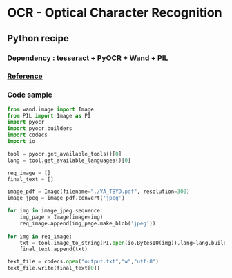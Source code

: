 # OCR - Optical Character Recognition

## Python recipe

### Dependency : tesseract + PyOCR + Wand + PIL

### [Reference](https://kknews.cc/tech/6pjmzm.html)

### Code sample  

```python
from wand.image import Image
from PIL import Image as PI
import pyocr
import pyocr.builders
import codecs
import io

tool = pyocr.get_available_tools()[0]
lang = tool.get_available_languages()[0]

req_image = []
final_text = []

image_pdf = Image(filename="./YA_TBYD.pdf", resolution=300)
image_jpeg = image_pdf.convert('jpeg')

for img in image_jpeg.sequence:
    img_page = Image(image=img)
    req_image.append(img_page.make_blob('jpeg'))
	
for img in req_image:
    txt = tool.image_to_string(PI.open(io.BytesIO(img)),lang=lang,builder=pyocr.builders.TextBuilder())
	final_text.append(txt)

text_file = codecs.open("output.txt","w","utf-8")
text_file.write(final_text[0])
```
